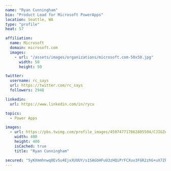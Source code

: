 ```yaml
---
name: "Ryan Cunningham"
bio: "Product Lead for Microsoft PowerApps"
location: Seattle, WA
type: "profile"
heat: 57

affiliation:
  name: Microsoft
  domain: microsoft.com
  images:
    - url: "/assets/images/organizations/microsoft.com-50x50.jpg"
      width: 50
      height: 50

twitter:
  username: rc_says
  url: https://twitter.com/rc_says
  followers: 2948

linkedin:
  url: https://www.linkedin.com/in/rycu

topics:
  - Power Apps

images:
  - url: https://pbs.twimg.com/profile_images/459747717862805504/CJIGZejd_400x400.png
    width: 400
    height: 400
    isCached: true
    title: "Ryan Cunningham"

secured: "5yKXmmhnwq0Ev5u4EjxXUUUY/s1SAGbHFuU3zHQiPrFCXuv3FGR2zhG+uX7ZkP/l3qwDy7LQhaQ5abTAnueT601XnrnW/7HPymKcKRDhgCOVq2ZsPqz5wBrHig6z41QAW3jusISpEyjBT0/cFnDKL4SvKAWZUaaUbkW33FLPmZHcEVcR2nXLhQu3f0gcqOANSDbC2at2wYK+UR+ZjwGzkfe/0qm3tjhw7YfhGmg0XKzBxgEVdb/F6dvVRebrFHHKUXocuI7VPMsoNpXt6cRBCJ+hp7gg7BTU+s65gTSw2sWNTTs+7Oh0OFTj+OLXCcdLFF+e3jsA7aB6hEQ69Icdoi+Q9vDORTnOxIqI1JMC/8e7SZJ2m0yRXhD9uS8CKXWiUR9ExwHRgEn1VuIcFupNsCOF/DuK2aXk2CX8QAKsBis=;kGOD66tb7pkqrxADYG5cUA=="
---
```


